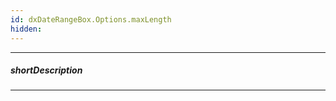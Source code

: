 ```yaml
---
id: dxDateRangeBox.Options.maxLength
hidden: 
---
```

---
##### shortDescription
<!-- Description goes here -->

---
<!-- Description goes here -->